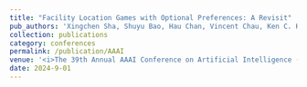 ```yaml
---
title: "Facility Location Games with Optional Preferences: A Revisit"
pub_authors: 'Xingchen Sha, Shuyu Bao, Hau Chan, Vincent Chau, Ken C. K. Fong, Minming Li'
collection: publications
category: conferences
permalink: /publication/AAAI
venue: '<i>The 39th Annual AAAI Conference on Artificial Intelligence (AAAI 2025)</i>'
date: 2024-9-01
---
```


